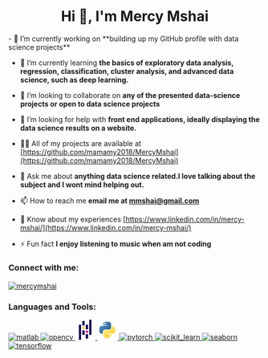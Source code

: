 <h1 align="center">Hi 👋, I'm Mercy Mshai</h1>
- 🔭 I’m currently working on **building up my GitHub profile with data science projects**

- 🌱 I’m currently learning **the basics of exploratory data analysis, regression, classification, cluster analysis, and advanced data science, such as deep learning.**

- 👯 I’m looking to collaborate on **any of the presented data-science projects or open to data science projects**

- 🤝 I’m looking for help with **front end applications, ideally displaying the data science results on a website.**

- 👨‍💻 All of my projects are available at [https://github.com/mamamy2018/MercyMshai](https://github.com/mamamy2018/MercyMshai)

- 💬 Ask me about **anything data science related.I love talking about the subject and I wont mind helping out.**

- 📫 How to reach me **email me at mmshai@gmail.com**

- 📄 Know about my experiences [https://www.linkedin.com/in/mercy-mshai/](https://www.linkedin.com/in/mercy-mshai/)

- ⚡ Fun fact **I enjoy listening to music when am not coding**

<h3 align="left">Connect with me:</h3>
<p align="left">
<a href="https://linkedin.com/in/mercymshai" target="blank"><img align="center" src="https://raw.githubusercontent.com/rahuldkjain/github-profile-readme-generator/master/src/images/icons/Social/linked-in-alt.svg" alt="mercymshai" height="30" width="40" /></a>
</p>

<h3 align="left">Languages and Tools:</h3>
<p align="left"> <a href="https://www.mathworks.com/" target="_blank" rel="noreferrer"> <img src="https://upload.wikimedia.org/wikipedia/commons/2/21/Matlab_Logo.png" alt="matlab" width="40" height="40"/> </a> <a href="https://opencv.org/" target="_blank" rel="noreferrer"> <img src="https://www.vectorlogo.zone/logos/opencv/opencv-icon.svg" alt="opencv" width="40" height="40"/> </a> <a href="https://pandas.pydata.org/" target="_blank" rel="noreferrer"> <img src="https://raw.githubusercontent.com/devicons/devicon/2ae2a900d2f041da66e950e4d48052658d850630/icons/pandas/pandas-original.svg" alt="pandas" width="40" height="40"/> </a> <a href="https://www.python.org" target="_blank" rel="noreferrer"> <img src="https://raw.githubusercontent.com/devicons/devicon/master/icons/python/python-original.svg" alt="python" width="40" height="40"/> </a> <a href="https://pytorch.org/" target="_blank" rel="noreferrer"> <img src="https://www.vectorlogo.zone/logos/pytorch/pytorch-icon.svg" alt="pytorch" width="40" height="40"/> </a> <a href="https://scikit-learn.org/" target="_blank" rel="noreferrer"> <img src="https://upload.wikimedia.org/wikipedia/commons/0/05/Scikit_learn_logo_small.svg" alt="scikit_learn" width="40" height="40"/> </a> <a href="https://seaborn.pydata.org/" target="_blank" rel="noreferrer"> <img src="https://seaborn.pydata.org/_images/logo-mark-lightbg.svg" alt="seaborn" width="40" height="40"/> </a> <a href="https://www.tensorflow.org" target="_blank" rel="noreferrer"> <img src="https://www.vectorlogo.zone/logos/tensorflow/tensorflow-icon.svg" alt="tensorflow" width="40" height="40"/> </a> </p>
